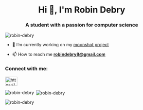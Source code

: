 <h1 align="center">Hi 👋, I'm Robin Debry</h1>
<h3 align="center">A student with a passion for computer science</h3>

<p align="left"> <img src="https://komarev.com/ghpvc/?username=robin-debry&label=Profile%20views&color=ff2600&style=flat-square" alt="robin-debry" /> </p>

- 🔭 I’m currently working on my [moonshot project](https://github.com/robin-debry/Moonshot_Project)

- 📫 How to reach me **robindebry8@gmail.com**

<h3 align="left">Connect with me:</h3>
<p align="left">
<a href="https://linkedin.com/in/https://www.linkedin.com/in/robin-debry/" target="blank"><img align="center" src="https://raw.githubusercontent.com/rahuldkjain/github-profile-readme-generator/master/src/images/icons/Social/linked-in-alt.svg" alt="https://www.linkedin.com/in/robin-debry/" height="30" width="40" /></a>
</p>

<p><img align="left" src="https://github-readme-stats.vercel.app/api/top-langs?username=robin-debry&show_icons=true&theme=dark&locale=en&layout=compact" alt="robin-debry" /></p>

<p>&nbsp;<img align="center" src="https://github-readme-stats.vercel.app/api?username=robin-debry&show_icons=true&theme=dark&locale=en" alt="robin-debry" /></p>

<p><img align="center" src="https://github-readme-streak-stats.herokuapp.com/?user=robin-debry&theme=dark" alt="robin-debry" /></p>
